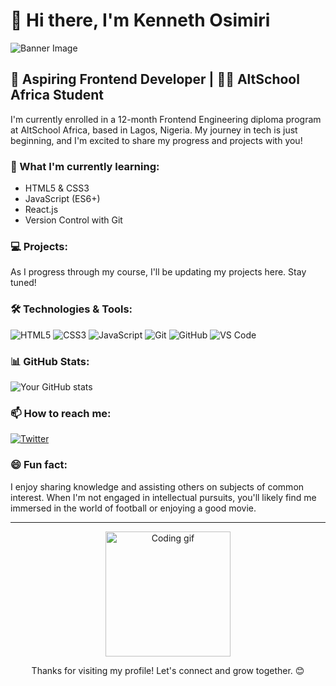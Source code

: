 # 👋 Hi there, I'm Kenneth Osimiri

![Banner Image](https://seeklogo.com/images/A/altschool-africa-logo-4365C6B160-seeklogo.com.png)

## 🚀 Aspiring Frontend Developer | :man_technologist: AltSchool Africa Student

I'm currently enrolled in a 12-month Frontend Engineering diploma program at AltSchool Africa, based in Lagos, Nigeria. My journey in tech is just beginning, and I'm excited to share my progress and projects with you!

### 🌱 What I'm currently learning:

- HTML5 & CSS3
- JavaScript (ES6+)
- React.js
- Version Control with Git

### 💻 Projects:

As I progress through my course, I'll be updating my projects here. Stay tuned!

### 🛠️ Technologies & Tools:

![HTML5](https://img.shields.io/badge/-HTML5-E34F26?style=flat-square&logo=html5&logoColor=white)
![CSS3](https://img.shields.io/badge/-CSS3-1572B6?style=flat-square&logo=css3)
![JavaScript](https://img.shields.io/badge/-JavaScript-F7DF1E?style=flat-square&logo=javascript&logoColor=black)
![Git](https://img.shields.io/badge/-Git-F05032?style=flat-square&logo=git&logoColor=white)
![GitHub](https://img.shields.io/badge/-GitHub-181717?style=flat-square&logo=github)
![VS Code](https://img.shields.io/badge/-VS%20Code-007ACC?style=flat-square&logo=visual-studio-code)

### 📊 GitHub Stats:

![Your GitHub stats](https://github-readme-stats.vercel.app/api?username=OSIKEN125&show_icons=true&theme=radical)

### 📫 How to reach me:

[![Twitter](https://img.shields.io/badge/-Twitter-1DA1F2?style=flat-square&logo=Twitter&logoColor=white)](https://x.com/osikenkenneth)

### 😄 Fun fact:

I enjoy sharing knowledge and assisting others on subjects of common interest. When I'm not engaged in intellectual pursuits, you'll likely find me immersed in the world of football or enjoying a good movie.

---

<p align="center">
  <img src="https://media.giphy.com/media/L8K62iTDkzGX6/giphy.gif" width="200" alt="Coding gif">
</p>

<p align="center">Thanks for visiting my profile! Let's connect and grow together. 😊</p>
